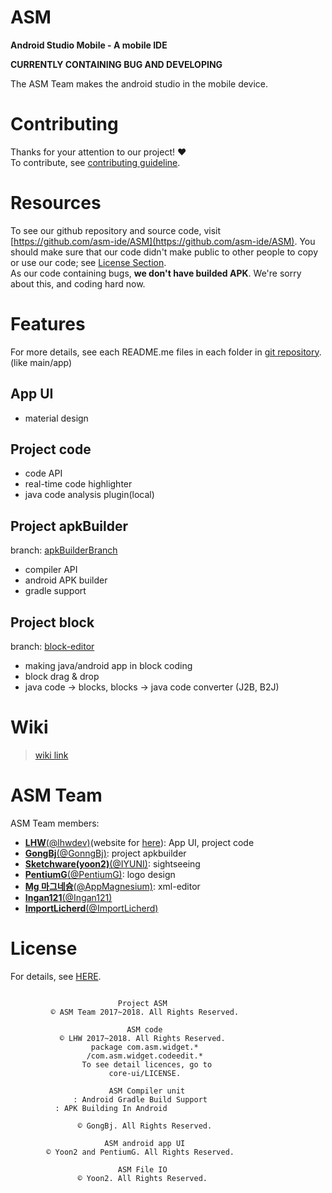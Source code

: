 # ASM
**Android Studio Mobile - A mobile IDE**

**CURRENTLY CONTAINING BUG AND DEVELOPING**

The ASM Team makes the android studio in the mobile device.

# Contributing
Thanks for your attention to our project! ♥️  
To contribute, see [contributing guideline](CONTRIBUTING/).

# Resources
To see our github repository and source code, visit [https://github.com/asm-ide/ASM](https://github.com/asm-ide/ASM).
You should make sure that our code didn't make public to other people to copy or use our code; see [License Section](#License).  
As our code containing bugs, **we don't have builded APK**. We're sorry about this, and coding hard now.

# Features
For more details, see each README.me files in each folder in [git repository](https://github.com/asm-ide/ASM). (like main/app)

## App UI
* material design

## Project code
* code API
* real-time code highlighter
* java code analysis plugin(local)

## Project apkBuilder
branch: [apkBuilderBranch](https://github.com/asm-ide/ASM/tree/apkBuilderBranch)
* compiler API
* android APK builder
* gradle support

## Project block
branch: [block-editor](https://github.com/asm-ide/ASM/tree/block-editor)
* making java/android app in block coding
* block drag & drop
* java code -> blocks, blocks -> java code converter (J2B, B2J)

# Wiki
>[wiki link](https://github.com/asm-ide/ASM/wiki)

# ASM Team
ASM Team members:
* [__LHW__(@lhwdev)](https://github.com/lhwdev/)(website for [here](https://lhwdev.github.io)): App UI, project code
* [__GongBj__(@GonngBj)](https://github.com/gonngbj): project apkbuilder
* [__Sketchware(yoon2)__(@IYUNI)](https://github.com/IYUNI): sightseeing
* [__PentiumG__(@PentiumG)](https://github.com/PentiumG): logo design
* [__Mg 마그네슘__(@AppMagnesium)](https://github.com/AppMagnesium): xml-editor
* [__Ingan121__(@Ingan121)](https://github.com/Ingan121)
* [__ImportLicherd__(@ImportLicherd)](https://github.com/ImportLicherd)

# License
For details, see [HERE](web/license/).
```
		
                        Project ASM
         © ASM Team 2017~2018. All Rights Reserved.
	
                          ASM code
           © LHW 2017~2018. All Rights Reserved.
                  package com.asm.widget.*
                 /com.asm.widget.codeedit.*
                To see detail licences, go to
                      core-ui/LICENSE.
	
                      ASM Compiler unit
              : Android Gradle Build Support
		  : APK Building In Android
		
               © GongBj. All Rights Reserved.
	
                     ASM android app UI
        © Yoon2 and PentiumG. All Rights Reserved.
	
                        ASM File IO
               © Yoon2. All Rights Reserved.
```
